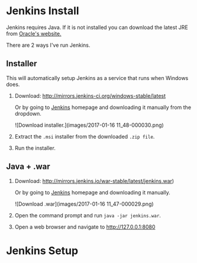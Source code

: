# Jenkins Install

Jenkins requires Java. If it is not installed you can download the latest JRE from [Oracle's website.](http://www.oracle.com/technetwork/java/javase/downloads/index.html)

There are 2 ways I've run Jenkins.

## Installer

This will automatically setup Jenkins as a service that runs when Windows does.

1. Download: http://mirrors.jenkins-ci.org/windows-stable/latest

   Or by going to [Jenkins](https://jenkins.io/) homepage and downloading it manually from the dropdown.

   ![Download installer.](images/2017-01-16 11_48-000030.png)

1. Extract the ```.msi``` installer from the downloaded ```.zip file```.

1. Run the installer.

## Java + .war

1. Download: http://mirrors.jenkins.io/war-stable/latest/jenkins.war)

   Or by going to [Jenkins](https://jenkins.io/) homepage and downloading it manually.

   ![Download .war](images/2017-01-16 11_47-000029.png)

1. Open the command prompt and run ```java -jar jenkins.war```.

1. Open a web browser and navigate to http://127.0.0.1:8080

# Jenkins Setup
